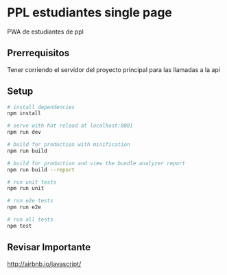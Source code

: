 # PPL estudiantes single page

PWA de estudiantes de ppl

## Prerrequisitos

Tener corriendo el servidor del proyecto principal para las llamadas a la api

## Setup

``` bash
# install dependencies
npm install

# serve with hot reload at localhost:8081
npm run dev

# build for production with minification
npm run build

# build for production and view the bundle analyzer report
npm run build --report

# run unit tests
npm run unit

# run e2e tests
npm run e2e

# run all tests
npm test
```


## Revisar Importante

http://airbnb.io/javascript/
